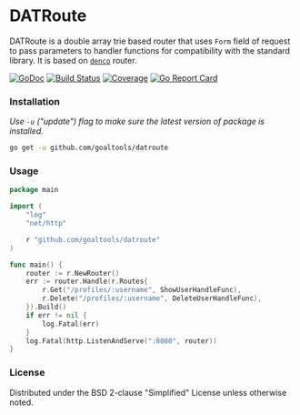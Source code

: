 # DATRoute
DATRoute is a double array trie based router that uses
`Form` field of request to pass parameters to handler functions
for compatibility with the standard library.
It is based on [`denco`](https://github.com/naoina/denco) router.

[![GoDoc](https://godoc.org/github.com/goaltools/datroute?status.svg)](https://godoc.org/github.com/goaltools/datroute)
[![Build Status](https://travis-ci.org/goaltools/datroute.svg?branch=master)](https://travis-ci.org/goaltools/datroute)
[![Coverage](https://codecov.io/github/goaltools/datroute/coverage.svg?branch=master)](https://codecov.io/github/goaltools/datroute?branch=master)
[![Go Report Card](http://goreportcard.com/badge/goaltools/datroute?t=3)](http:/goreportcard.com/report/goaltools/datroute)

### Installation
*Use `-u` ("update") flag to make sure the latest version of package is installed.*
```bash
go get -u github.com/goaltools/datroute
```

### Usage
```go
package main

import (
	"log"
	"net/http"

	r "github.com/goaltools/datroute"
)

func main() {
	router := r.NewRouter()
	err := router.Handle(r.Routes{
		r.Get("/profiles/:username", ShowUserHandleFunc),
		r.Delete("/profiles/:username", DeleteUserHandleFunc),
	}).Build()
	if err != nil {
		log.Fatal(err)
	}
	log.Fatal(http.ListenAndServe(":8080", router))
}
```

### License
Distributed under the BSD 2-clause "Simplified" License unless otherwise noted.
